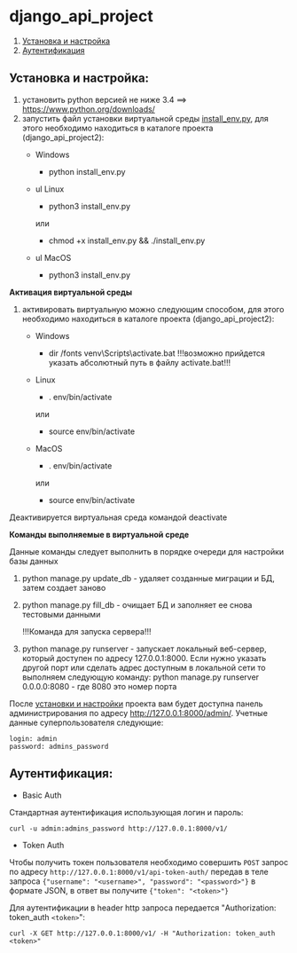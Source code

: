 # django_api_project
1) [Установка и настройка](#Установка-и-настройка)
2) [Аутентификация](#Аутентификация)

## Установка и настройка:

1) установить python версией не ниже 3.4 ==> https://www.python.org/downloads/
2) запустить файл установки виртуальной среды [install_env.py](https://github.com/mikibouns/django_api_project2/blob/master/install_env.py), для этого необходимо
   находиться в каталоге проекта (django_api_project2):
   * Windows
     + python install_env.py
   * ul Linux
     + python3 install_env.py 
     
     или
     + chmod +x install_env.py && ./install_env.py
   * ul MacOS
     + python3 install_env.py

**Активация виртуальной среды**

1) активировать виртуальную можно следующим способом, для этого необходимо находиться
   в каталоге проекта (django_api_project2):
   * Windows
      + dir /fonts venv\Scripts\activate.bat
	!!!возможно прийдется указать абсолютный путь в файлу activate.bat!!!
   * Linux
      + . env/bin/activate
      
      или
      + source env/bin/activate
   * MacOS
     + . env/bin/activate 
     
     или
     + source env/bin/activate

Деактивируется виртуальная среда командой deactivate

**Команды выполняемые в виртуальной среде**

Данные команды следует выполнить в порядке очереди для настройки базы данных

1) python manage.py update_db - удаляет созданные миграции и БД, затем
   создает заново

2) python manage.py fill_db - очищает БД и заполняет ее снова тестовыми данными

    !!!Команда для запуска сервера!!!

1) python manage.py runserver - запускает локальный веб-сервер,
   который доступен по адресу 127.0.0.1:8000.
   Если нужно указать другой порт или сделать
   адрес доступным в локальной сети то выполняем следующую команду:
   python manage.py runserver 0.0.0.0:8080 - где 8080 это номер порта

После [установки и настройки](https://github.com/mikibouns/django_api_project2/blob/master/install_manual.txt) проекта вам будет доступна панель администрирования по адресу http://127.0.0.1:8000/admin/.
Учетные данные суперпользователя следующие: 
```
login: admin
password: admins_password
```

## Аутентификация:

- Basic Auth

Стандартная аутентификация использующая логин и пароль:
```
curl -u admin:admins_password http://127.0.0.1:8000/v1/
```

- Token Auth

Чтобы получить токен пользователя необходимо совершить `POST` запрос по адресу `http://127.0.0.1:8000/v1/api-token-auth/` передав в теле запроса `{"username": "<username>", "password": "<password>"}` в формате JSON, в ответ вы получите `{"token": "<token>"}` 

Для аутентификации в header http запроса передается  "Authorization: token_auth `<token>`":
```
curl -X GET http://127.0.0.1:8000/v1/ -H "Authorization: token_auth <token>"
```
